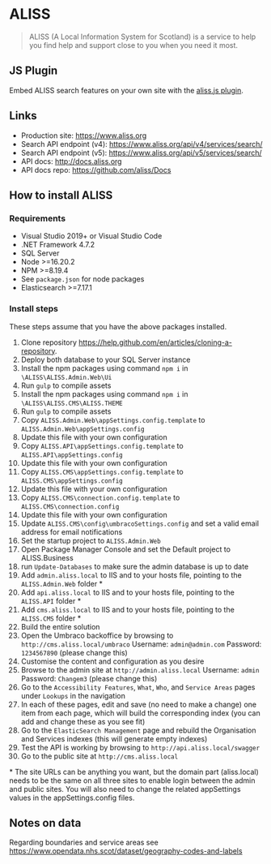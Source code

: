 # ALISS

> ALISS (A Local Information System for Scotland) is a service to help you find help and support close to you when you need it most.

## JS Plugin

Embed ALISS search features on your own site with the [aliss.js plugin](https://github.com/aliss/aliss.js).

## Links

- Production site: https://www.aliss.org
- Search API endpoint (v4): https://www.aliss.org/api/v4/services/search/
- Search API endpoint (v5): https://www.aliss.org/api/v5/services/search/
- API docs: http://docs.aliss.org
- API docs repo: https://github.com/aliss/Docs

## How to install ALISS

### Requirements

- Visual Studio 2019+ or Visual Studio Code
- .NET Framework 4.7.2
- SQL Server
- Node >=16.20.2
- NPM >=8.19.4
- See `package.json` for node packages
- Elasticsearch >=7.17.1

### Install steps

These steps assume that you have the above packages installed.

1. Clone repository https://help.github.com/en/articles/cloning-a-repository.
2. Deploy both database to your SQL Server instance
3. Install the npm packages using command `npm i` in `\ALISS\ALISS.Admin.Web\Ui`
4. Run `gulp` to compile assets
5. Install the npm packages using command `npm i` in `\ALISS\ALISS.CMS\ALISS.THEME`
6. Run `gulp` to compile assets
7. Copy `ALISS.Admin.Web\appSettings.config.template` to `ALISS.Admin.Web\appSettings.config`
8. Update this file with your own configuration
9. Copy `ALISS.API\appSettings.config.template` to `ALISS.API\appSettings.config`
10. Update this file with your own configuration
11. Copy `ALISS.CMS\appSettings.config.template` to `ALISS.CMS\appSettings.config`
12. Update this file with your own configuration
13. Copy `ALISS.CMS\connection.config.template` to `ALISS.CMS\connection.config`
14. Update this file with your own configuration
15. Update `ALISS.CMS\config\umbracoSettings.config` and set a valid email address for email notifications
9. Set the startup project to `ALISS.Admin.Web`
10. Open Package Manager Console and set the Default project to ALISS.Business
11. run `Update-Databases` to make sure the admin database is up to date
12. Add `admin.aliss.local` to IIS and to your hosts file, pointing to the `ALISS.Admin.Web` folder *
13. Add `api.aliss.local` to IIS and to your hosts file, pointing to the `ALISS.API` folder *
14. Add `cms.aliss.local` to IIS and to your hosts file, pointing to the `ALISS.CMS` folder *
15. Build the entire solution
16. Open the Umbraco backoffice by browsing to `http://cms.aliss.local/umbraco` Username: `admin@admin.com` Password: `1234567890` (please change this)
17. Customise the content and configuration as you desire
18. Browse to the admin site at `http://admin.aliss.local` Username: `admin` Password: `Changem3` (please change this)
19. Go to the `Accessibility Features`, `What`, `Who`, and `Service Areas` pages under `Lookups` in the navigation
20. In each of these pages, edit and save (no need to make a change) one item from each page, which will build the corresponding index (you can add and change these as you see fit)
21. Go to the `ElasticSearch Management` page and rebuild the Organisation and Services indexes (this will generate empty indexes)
22. Test the API is working by browsing to `http://api.aliss.local/swagger`
23. Go to the public site at `http://cms.aliss.local`

\* The site URLs can be anything you want, but the domain part (aliss.local) needs to be the same on all three sites to enable login between the admin and public sites.  You will also need to change the related appSettings values in the appSettings.config files.


## Notes on data

Regarding boundaries and service areas see https://www.opendata.nhs.scot/dataset/geography-codes-and-labels
